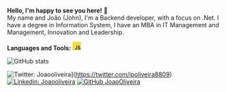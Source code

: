 **Hello, I'm happy to see you here!** :star_struck: 
<br> 
My name and João (John), I'm a Backend developer, with a focus on .Net. I have a degree in Information System, I have an MBA in IT Management and Management, Innovation and Leadership.

**Languages and Tools:**
<code><img height="20" src="https://raw.githubusercontent.com/github/explore/80688e429a7d4ef2fca1e82350fe8e3517d3494d/topics/javascript/javascript.png"></code>

![GitHub stats](https://github-readme-stats.vercel.app/api?username=jpoliveira8809&show_icons=true)

![Twitter: Joaooliveira](https://img.shields.io/twitter/follow/jpoliveira8809?style=social)](https://twitter.com/jpoliveira8809)
[![Linkedin: Joaooliveira](https://img.shields.io/badge/-jpoliveira8809-blue?style=flat-square&logo=Linkedin&logoColor=white&link=https://www.linkedin.com/in/jpoliveira8809/)](https://www.linkedin.com/in/jpoliveira8809/)
[![GitHub JoaoOliveira](https://img.shields.io/github/followers/jpoliveira8809?label=follow&style=social)](https://github.com/jpoliveira8809)
